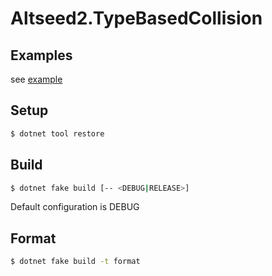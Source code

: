 # Altseed2.TypeBasedCollision

## Examples
see [example](./example/Altseed2.TypeBasedCollision.Example)

## Setup
```sh
$ dotnet tool restore
```

## Build

```sh
$ dotnet fake build [-- <DEBUG|RELEASE>]
```

Default configuration is DEBUG

## Format

```sh
$ dotnet fake build -t format
```
